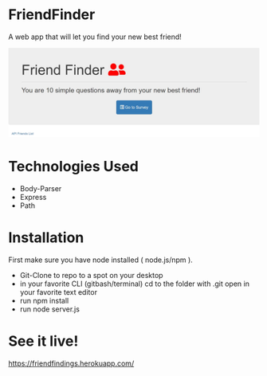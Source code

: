 # FriendFinder
A web app that will let you find your new best friend!

![Burger](./ff.JPG)


# Technologies Used
- Body-Parser
- Express
- Path


# Installation
First make sure you have node installed ( node.js/npm ).

- Git-Clone to repo to a spot on your desktop
- in your favorite CLI (gitbash/terminal) cd to the folder with .git
open in your favorite text editor
- run npm install
- run node server.js

# See it live!

https://friendfindings.herokuapp.com/
